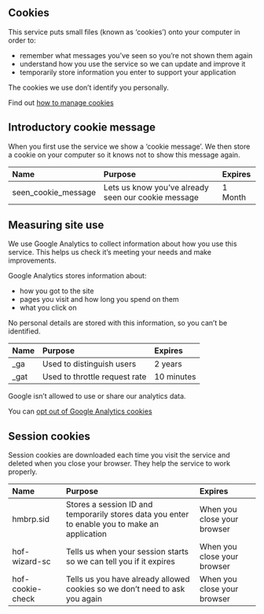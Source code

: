 ## Cookies

This service puts small files (known as ‘cookies’) onto your computer in order to:

* remember what messages you’ve seen so you’re not shown them again
* understand how you use the service so we can update and improve it
* temporarily store information you enter to support your application

<div class="panel-indent">
  <p>The cookies we use don’t identify you personally.</p>
</div>

Find out <a href="http://www.aboutcookies.org/Default.aspx?page=1" rel="external">how to manage cookies</a>

## Introductory cookie message

When you first use the service we show a ‘cookie message’. We then store a cookie on your computer so it knows not to show this message again.

| Name                  |    Purpose                  |  Expires |
|:----------------------|:----------------------------|:---------|
| seen\_cookie\_message | Lets us know you’ve already seen our cookie message | 1 Month


## Measuring site use

We use Google Analytics to collect information about how you use this service. This helps us check it’s meeting your needs and make improvements.

Google Analytics stores information about:

* how you got to the site
* pages you visit and how long you spend on them
* what you click on

No personal details are stored with this information, so you can’t be identified.

| Name |    Purpose                    |  Expires   |
|:-----|:--------------------------    |:---------  |
| _ga  | Used to distinguish users     | 2 years    |
| _gat | Used to throttle request rate | 10 minutes |

<div class="panel-indent">
  <p>Google isn’t allowed to use or share our analytics data.</p>
</div>

You can <a href="https://tools.google.com/dlpage/gaoptout" rel="external">opt out of Google Analytics cookies</a>

## Session cookies

Session cookies are downloaded each time you visit the service and deleted when you close your browser. They help the service to work properly.

| Name             |    Purpose                    |  Expires   |
|:-----            |:--------------------------    |:---------  |
| hmbrp.sid        | Stores a session ID and temporarily stores data you enter to enable you to make an application | When you close your browser |
| hof-wizard-sc    | Tells us when your session starts so we can tell you if it expires | When you close your browser |
| hof-cookie-check | Tells us you have already allowed cookies so we don’t need to ask you again | When you close your browser |

